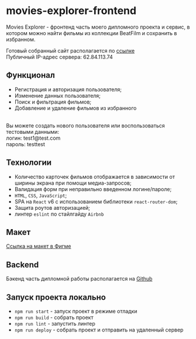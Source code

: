 # movies-explorer-frontend

Movies Explorer - фронтенд часть моего дипломного проекта и сервис, в котором можно найти фильмы из коллекции BeatFilm и сохранить в избранном. 

Готовый собранный сайт располагается по [ссылке](https://delioncourtsmovies.nomoredomains.sbs)
<br />
Публичный IP-адрес сервера: 62.84.113.74

## Функционал 
* Регистрация и авторизация пользователя;
* Изменение данных пользователя;
* Поиск и фильтрация фильмов; 
* Добавление и удаление фильмов из избранного
<br />
Вы можете создать нового пользователя или воспользоваться тестовыми данными: <br />
логин: test1@test.com <br />
пароль: testtest <br />

## Технологии
* Количество карточек фильмов отображается в зависимости от ширины экрана при помощи медиа-запросов; 
* Валидация форм при неправильно введенном логине/пароле;
* `HTML`, `CSS`, `JavaScript`;
* SPA на `React` v6 c использованием библиотеки `react-router-dom`;
* Защита роутов авторизацией;
* линтер `eslint` по стайлгайду `Airbnb`

## Макет
[Ссылка на макет в Фигме](https://www.figma.com/file/A4s5851RMOtacGccbQxVaO/Diploma-(Copy)?node-id=932%3A2618)

## Backend
Бэкенд часть дипломной работы располагается на [Github](https://github.com/delioncourts/movies-explorer-api)

## Запуск проекта локально
* `npm run start` - запуск проект в режиме отладки
* `npm run build` - собрать проект
* `npm run lint` - запустить линтер
* `npm run deploy` - собрать проект и отправить на удаленный сервер